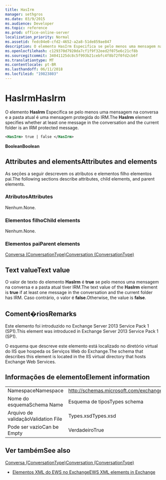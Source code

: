 ```yaml
---
title: HasIrm
manager: sethgros
ms.date: 03/9/2015
ms.audience: Developer
ms.topic: reference
ms.prod: office-online-server
localization_priority: Normal
ms.assetid: fedc04e0-cfd2-4652-a2a8-51de859ae847
description: O elemento HasIrm Especifica se pelo menos uma mensagem na conversa e a pasta atual é uma mensagem protegida do IRM.
ms.openlocfilehash: c129370d7920da7cf1f9f32eed2f075e6c21cf8b
ms.sourcegitcommit: 34041125dc8c5f993b21cebfc4f8b72f0fd2cb6f
ms.translationtype: MT
ms.contentlocale: pt-BR
ms.lasthandoff: 06/11/2018
ms.locfileid: "19823803"
---
```

# <a name="hasirm"></a><span data-ttu-id="95c2e-103">HasIrm</span><span class="sxs-lookup"><span data-stu-id="95c2e-103">HasIrm</span></span>

<span data-ttu-id="95c2e-104">O elemento **HasIrm** Especifica se pelo menos uma mensagem na conversa e a pasta atual é uma mensagem protegida do IRM.</span><span class="sxs-lookup"><span data-stu-id="95c2e-104">The **HasIrm** element specifies whether at least one message in the conversation and the current folder is an IRM protected message.</span></span> 
  
```XML
<HasIrm> true | false </HasIrm>
```

 <span data-ttu-id="95c2e-105">**Boolean**</span><span class="sxs-lookup"><span data-stu-id="95c2e-105">**Boolean**</span></span>
## <a name="attributes-and-elements"></a><span data-ttu-id="95c2e-106">Attributes and elements</span><span class="sxs-lookup"><span data-stu-id="95c2e-106">Attributes and elements</span></span>

<span data-ttu-id="95c2e-107">As seções a seguir descrevem os atributos e elementos filho elementos pai.</span><span class="sxs-lookup"><span data-stu-id="95c2e-107">The following sections describe attributes, child elements, and parent elements.</span></span>
  
### <a name="attributes"></a><span data-ttu-id="95c2e-108">Atributos</span><span class="sxs-lookup"><span data-stu-id="95c2e-108">Attributes</span></span>

<span data-ttu-id="95c2e-109">Nenhum.</span><span class="sxs-lookup"><span data-stu-id="95c2e-109">None.</span></span>
  
### <a name="child-elements"></a><span data-ttu-id="95c2e-110">Elementos filho</span><span class="sxs-lookup"><span data-stu-id="95c2e-110">Child elements</span></span>

<span data-ttu-id="95c2e-111">Nenhum.</span><span class="sxs-lookup"><span data-stu-id="95c2e-111">None.</span></span>
  
### <a name="parent-elements"></a><span data-ttu-id="95c2e-112">Elementos pai</span><span class="sxs-lookup"><span data-stu-id="95c2e-112">Parent elements</span></span>

[<span data-ttu-id="95c2e-113">Conversa (ConversationType)</span><span class="sxs-lookup"><span data-stu-id="95c2e-113">Conversation (ConversationType)</span></span>](conversation-conversationtype.md)
  
## <a name="text-value"></a><span data-ttu-id="95c2e-114">Text value</span><span class="sxs-lookup"><span data-stu-id="95c2e-114">Text value</span></span>

<span data-ttu-id="95c2e-115">O valor de texto do elemento **HasIrm** é **true** se pelo menos uma mensagem na conversa e a pasta atual tiver IRM.</span><span class="sxs-lookup"><span data-stu-id="95c2e-115">The text value of the **HasIrm** element is **true** if at least one message in the conversation and the current folder has IRM.</span></span> <span data-ttu-id="95c2e-116">Caso contrário, o valor é **false**.</span><span class="sxs-lookup"><span data-stu-id="95c2e-116">Otherwise, the value is **false**.</span></span>
  
## <a name="remarks"></a><span data-ttu-id="95c2e-117">Coment�rios</span><span class="sxs-lookup"><span data-stu-id="95c2e-117">Remarks</span></span>

<span data-ttu-id="95c2e-118">Este elemento foi introduzido no Exchange Server 2013 Service Pack 1 (SP1).</span><span class="sxs-lookup"><span data-stu-id="95c2e-118">This element was introduced in Exchange Server 2013 Service Pack 1 (SP1).</span></span>
  
<span data-ttu-id="95c2e-119">O esquema que descreve este elemento está localizado no diretório virtual do IIS que hospeda os Serviços Web do Exchange.</span><span class="sxs-lookup"><span data-stu-id="95c2e-119">The schema that describes this element is located in the IIS virtual directory that hosts Exchange Web Services.</span></span>
  
## <a name="element-information"></a><span data-ttu-id="95c2e-120">Informações de elemento</span><span class="sxs-lookup"><span data-stu-id="95c2e-120">Element information</span></span>

|||
|:-----|:-----|
|<span data-ttu-id="95c2e-121">Namespace</span><span class="sxs-lookup"><span data-stu-id="95c2e-121">Namespace</span></span>  <br/> |http://schemas.microsoft.com/exchange/services/2006/types  <br/> |
|<span data-ttu-id="95c2e-122">Nome do esquema</span><span class="sxs-lookup"><span data-stu-id="95c2e-122">Schema Name</span></span>  <br/> |<span data-ttu-id="95c2e-123">Esquema de tipos</span><span class="sxs-lookup"><span data-stu-id="95c2e-123">Types schema</span></span>  <br/> |
|<span data-ttu-id="95c2e-124">Arquivo de validação</span><span class="sxs-lookup"><span data-stu-id="95c2e-124">Validation File</span></span>  <br/> |<span data-ttu-id="95c2e-125">Types.xsd</span><span class="sxs-lookup"><span data-stu-id="95c2e-125">Types.xsd</span></span>  <br/> |
|<span data-ttu-id="95c2e-126">Pode ser vazio</span><span class="sxs-lookup"><span data-stu-id="95c2e-126">Can be Empty</span></span>  <br/> |<span data-ttu-id="95c2e-127">Verdadeiro</span><span class="sxs-lookup"><span data-stu-id="95c2e-127">True</span></span>  <br/> |
   
## <a name="see-also"></a><span data-ttu-id="95c2e-128">Ver também</span><span class="sxs-lookup"><span data-stu-id="95c2e-128">See also</span></span>



[<span data-ttu-id="95c2e-129">Conversa (ConversationType)</span><span class="sxs-lookup"><span data-stu-id="95c2e-129">Conversation (ConversationType)</span></span>](conversation-conversationtype.md)


- [<span data-ttu-id="95c2e-130">Elementos XML do EWS no Exchange</span><span class="sxs-lookup"><span data-stu-id="95c2e-130">EWS XML elements in Exchange</span></span>](ews-xml-elements-in-exchange.md)

